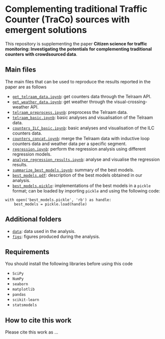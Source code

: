 # Complementing traditional Traffic Counter (TraCo) sources with emergent solutions

 This repository is supplementing the paper **Citizen science for traffic monitoring: Investigating the potentials for complementing traditional counters with crowdsourced data**.


## Main files
The main files that can be used to reproduce the results reported in the paper are as follows
* [`get_telraam_data.ipynb`](get_telraam_data.ipynb): get counters data through the Telraam API.
* [`get_weather_data.ipynb`](get_weather_data.ipynb): get weather through the visual-crossing-weather API.
* [`telraam_preprocess.ipynb`](telraam_preprocess.ipynb): preprocess the Telraam data.
* [`telraam_basic.ipynb`](telraam_basic.ipynb): basic analyses and visualisation of the Telraam data.
* [`counters_ILC_basic.ipynb`](counters_ILC_basic.ipynb): basic analyses and visualisation of the ILC counters data.
* [`counters_concat.ipynb`](counters_concat.ipynb): merge the Telraam data with inductive loop counters data and weather data per a specific segment.
* [`regression.ipynb`](regression.ipynb): perform the regression analysis using different regression models.
* [`analyse_regression_results.ipynb`](analyse_regression_results.ipynb): analyse and visualise the regression results.
* [`summarize_best_models.ipynb`](summarize_best_models.ipynb): summary of the best models.
* [`best_models.pdf`](best_models.pdf): description of the best models obtained in our analysis.
* [`best_models.pickle`](best_models.pickle): implementations of the best models in a `pickle` format; can be loaded by importing `pickle` and using the following code:
```
with open('best_models.pickle', 'rb') as handle:
    best_models = pickle.load(handle)
```

## Additional folders
* [`data`](/data/): data used in the analysis.
* [`figs`](/figs/): figures produced during the analysis.


## Requirements
You should install the following libraries before using this code 
* `SciPy`
* `NumPy`
* `seaborn`
* `matplotlib`
* `pandas`
* `scikit-learn`
* `statsmodels`

## How to cite this work
Please cite this work as ...
